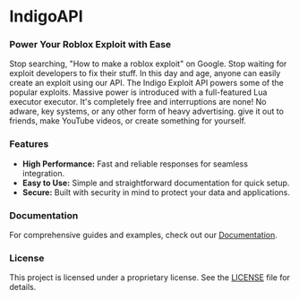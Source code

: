 # IndigoAPI

### Power Your Roblox Exploit with Ease

Stop searching, "How to make a roblox exploit" on Google. Stop waiting for exploit developers to fix their stuff. In this day and age, anyone can easily create an exploit using our API. The Indigo Exploit API powers some of the popular exploits. Massive power is introduced with a full-featured Lua executor executor. It's completely free and interruptions are none! No adware, key systems, or any other form of heavy advertising. give it out to friends, make YouTube videos, or create something for yourself.

### Features

- **High Performance:** Fast and reliable responses for seamless integration.
- **Easy to Use:** Simple and straightforward documentation for quick setup.
- **Secure:** Built with security in mind to protect your data and applications.

### Documentation

For comprehensive guides and examples, check out our [Documentation](https://github.com/IndigoLLC/IndigoAPI/blob/main/docs.md).

### License

This project is licensed under a proprietary license. See the [LICENSE](./LICENSE.md) file for details.
